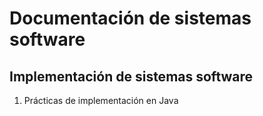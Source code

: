 # Documentación de sistemas software

## Implementación de sistemas software

1. Prácticas de implementación en Java
